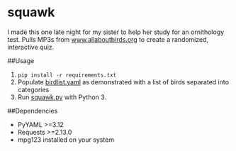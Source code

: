 # squawk

I made this one late night for my sister to help her study for an ornithology test. Pulls MP3s from www.allaboutbirds.org to create a randomized, interactive quiz.

##Usage
1. `pip install -r requirements.txt`
2. Populate [birdlist.yaml](https://github.com/MortimerMcMire315/squawk/blob/master/birdlist.yaml) as demonstrated with a list of birds separated into categories
3. Run [squawk.py](https://github.com/MortimerMcMire315/squawk/blob/master/squawk.py) with Python 3.

##Dependencies
* PyYAML >=3.12
* Requests >=2.13.0
* mpg123 installed on your system
